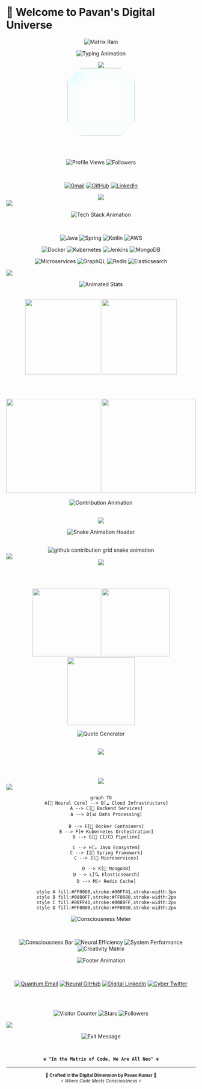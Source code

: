 # 🚀 Welcome to Pavan's Digital Universe

<!-- HOLOGRAPHIC MATRIX ENTRANCE -->
<div align="center">
  
![Matrix Rain](https://readme-typing-svg.demolab.com?font=Orbitron&size=45&duration=2000&pause=500&color=00FF41&background=000000&center=true&vCenter=true&multiline=true&repeat=false&width=1200&height=200&lines=█▀▀+█▀▀█+█▀▀▄+█▀▀+░░█▀▀+█▀▀▄+▀▀█▀▀+█▀▀+█▀▀█;█░░+█░░█+█░░█+█▀▀+░░█▀▀+█░░█+░░█░░+█▀▀+█▄▄▀;▀▀▀+▀▀▀▀+▀▀▀░+▀▀▀+░░▀▀▀+▀░░▀+░░▀░░+▀▀▀+▀░▀▀)

![Typing Animation](https://readme-typing-svg.demolab.com?font=Fira+Code&size=35&duration=3000&pause=800&color=FF0080&center=true&vCenter=true&width=1000&lines=🌌+INITIALIZING+NEURAL+NETWORK...;🧠+LOADING+CONSCIOUSNESS...;⚡+SYNCING+WITH+THE+MATRIX...;🚀+PAVAN.EXE+SUCCESSFULLY+LOADED!;💫+BACKEND+ARCHITECT+%7C+CLOUD+NATIVE;🔥+JAVA+VIRTUOSO+%7C+SPRING+WIZARD;☁️+AWS+CERTIFIED+%7C+KUBERNETES+MASTER;🤖+AI+ENTHUSIAST+%7C+AUTOMATION+GURU)

</div>

<!-- CYBERPUNK AVATAR SECTION -->
<div align="center">
  <img src="https://capsule-render.vercel.app/api?type=cylinder&color=gradient&customColorList=0,2,4,6,8,10,12,14,16,18,20&height=150&section=header&text=NEURAL+INTERFACE+ACTIVATED&fontSize=30&fontAlignY=50&animation=blinking&stroke=00FF41&strokeWidth=2" />
  
  <br>
  
  <img src="https://avatars.githubusercontent.com/u/104014013?v=4" width="180" style="clip-path: polygon(20% 0%, 80% 0%, 100% 20%, 100% 80%, 80% 100%, 20% 100%, 0% 80%, 0% 20%); filter: drop-shadow(0 0 20px #00FF41) hue-rotate(45deg) saturate(1.5);" />
  
  <br><br>
  
  ![Profile Views](https://komarev.com/ghpvc/?username=pavan-png&color=00FF41&style=plastic&label=NEURAL+CONNECTIONS)
  ![Followers](https://img.shields.io/github/followers/pavan-png?style=social&label=DISCIPLES)
  
  <br>
  
  [![Gmail](https://img.shields.io/badge/QUANTUM_MAIL-FF0080?style=for-the-badge&logo=gmail&logoColor=white&labelColor=000000)](mailto:your-email@gmail.com)
  [![GitHub](https://img.shields.io/badge/CODE_NEXUS-00FF41?style=for-the-badge&logo=github&logoColor=black&labelColor=000000)](https://github.com/pavan-png)
  [![LinkedIn](https://img.shields.io/badge/PROFESSIONAL_GRID-0080FF?style=for-the-badge&logo=linkedin&logoColor=white&labelColor=000000)](https://linkedin.com/in/your-profile)
  
</div>

<!-- GLITCH EFFECT MANIFESTO -->
<div align="center">
  <img src="https://readme-typing-svg.demolab.com?font=Orbitron&size=28&duration=4000&pause=1000&color=FF0080&center=true&vCenter=true&width=1000&lines=🎯+MISSION%3A+ARCHITECT+THE+IMPOSSIBLE;🔮+VISION%3A+CODE+THAT+TRANSCENDS+REALITY;⚡+PASSION%3A+BUILDING+DIGITAL+ECOSYSTEMS;🌟+PHILOSOPHY%3A+ELEGANCE+IN+COMPLEXITY" />
</div>

<!-- NEON TECH STACK HOLOGRAM -->
<img src="https://capsule-render.vercel.app/api?type=waving&color=gradient&customColorList=0,4,8,12,16,20&height=100&section=header&text=TECH+ARSENAL&fontSize=35&fontAlignY=35&animation=twinkling" />

<div align="center">
  
![Tech Stack Animation](https://readme-typing-svg.demolab.com?font=Fira+Code&size=25&duration=2500&pause=600&color=00FF41&center=true&vCenter=true&width=800&lines=⚔️+WEAPONS+OF+MASS+CREATION;🛡️+DEFENSIVE+PROGRAMMING+SUITE;🚀+DEPLOYMENT+ARTILLERY;🔥+PERFORMANCE+AMPLIFIERS)

<br>

<!-- ANIMATED SKILL MATRIX -->
![Java](https://img.shields.io/badge/JAVA_ARCHITECT-FF0000?style=for-the-badge&logo=oracle&logoColor=white&labelColor=000000)
![Spring](https://img.shields.io/badge/SPRING_SENSEI-6DB33F?style=for-the-badge&logo=spring&logoColor=white&labelColor=000000)
![Kotlin](https://img.shields.io/badge/KOTLIN_NINJA-7F52FF?style=for-the-badge&logo=kotlin&logoColor=white&labelColor=000000)
![AWS](https://img.shields.io/badge/CLOUD_COMMANDER-FF9900?style=for-the-badge&logo=amazonaws&logoColor=white&labelColor=000000)

![Docker](https://img.shields.io/badge/CONTAINER_WIZARD-2496ED?style=for-the-badge&logo=docker&logoColor=white&labelColor=000000)
![Kubernetes](https://img.shields.io/badge/ORCHESTRATION_MASTER-326CE5?style=for-the-badge&logo=kubernetes&logoColor=white&labelColor=000000)
![Jenkins](https://img.shields.io/badge/CI/CD_AUTOMATOR-D24939?style=for-the-badge&logo=jenkins&logoColor=white&labelColor=000000)
![MongoDB](https://img.shields.io/badge/NOSQL_SHAMAN-47A248?style=for-the-badge&logo=mongodb&logoColor=white&labelColor=000000)

![Microservices](https://img.shields.io/badge/MICROSERVICE_ARCHITECT-FF6B6B?style=for-the-badge&logo=apache&logoColor=white&labelColor=000000)
![GraphQL](https://img.shields.io/badge/GRAPHQL_VIRTUOSO-E10098?style=for-the-badge&logo=graphql&logoColor=white&labelColor=000000)
![Redis](https://img.shields.io/badge/CACHE_OVERLORD-DC382D?style=for-the-badge&logo=redis&logoColor=white&labelColor=000000)
![Elasticsearch](https://img.shields.io/badge/SEARCH_ENGINE-005571?style=for-the-badge&logo=elasticsearch&logoColor=white&labelColor=000000)

</div>

<!-- CYBERPUNK STATS DISPLAY -->
<img src="https://capsule-render.vercel.app/api?type=rect&color=gradient&customColorList=0,6,12,18&height=50&section=header&text=NEURAL+NETWORK+ANALYTICS&fontSize=25&fontAlignY=30&fontColor=00FF41" />

<div align="center">
  
![Animated Stats](https://readme-typing-svg.demolab.com?font=Orbitron&size=24&duration=3000&pause=800&color=FF0080&center=true&vCenter=true&width=700&lines=📊+PROCESSING+BIOMETRIC+DATA...;🧬+ANALYZING+CODE+DNA...;⚡+CALCULATING+PERFORMANCE+METRICS...;🚀+NEURAL+STATS+INITIALIZED!)

<br>

<img src="https://github-readme-stats.vercel.app/api?username=pavan-png&show_icons=true&theme=synthwave&hide_border=true&bg_color=0d1117&title_color=FF0080&text_color=00FF41&icon_color=0080FF&include_all_commits=true&count_private=true&custom_title=🧠+NEURAL+ACTIVITY+PATTERNS" height="200"/>
<img src="https://github-readme-streak-stats.herokuapp.com/?user=pavan-png&theme=neon-dark&hide_border=true&background=0d1117&stroke=FF0080&ring=00FF41&fire=0080FF&currStreakNum=FFFFFF&sideNums=00FF41&currStreakLabel=FF0080&sideLabels=0080FF&dates=808080" height="200"/>

<br><br>

<img src="https://github-readme-stats.vercel.app/api/top-langs/?username=pavan-png&layout=donut&theme=synthwave&hide_border=true&bg_color=0d1117&title_color=FF0080&text_color=00FF41&langs_count=8&custom_title=🌐+CODE+GENOME+ANALYSIS" height="250"/>
<img src="https://github-profile-trophy.vercel.app/?username=pavan-png&theme=matrix&no-frame=true&no-bg=true&margin-w=4&column=4&title=MultiLanguage,Repositories,Commits,Stars,Followers,Issues,PullRequest,Reviews" height="250"/>

</div>

<!-- HOLOGRAPHIC CONTRIBUTION MATRIX -->
<div align="center">
  
![Contribution Animation](https://readme-typing-svg.demolab.com?font=Fira+Code&size=26&duration=2000&pause=700&color=00FF41&center=true&vCenter=true&width=600&lines=🔥+CONTRIBUTION+HEAT+MAP;📈+NEURAL+ACTIVITY+GRAPH;⚡+CODE+COMMITMENT+MATRIX;🌟+DIGITAL+FOOTPRINT+ANALYSIS)

<br>

<img src="https://github-readme-activity-graph.vercel.app/graph?username=pavan-png&custom_title=🚀+PAVAN'S+NEURAL+NETWORK+ACTIVITY&bg_color=0d1117&color=00FF41&line=FF0080&point=0080FF&area=true&area_color=FF008040&title_color=FF0080&hide_border=true" />

</div>

<!-- QUANTUM CONTRIBUTION SNAKE -->
<div align="center">
  
![Snake Animation Header](https://readme-typing-svg.demolab.com?font=Orbitron&size=24&duration=2500&pause=1000&color=0080FF&center=true&vCenter=true&width=500&lines=🐍+QUANTUM+SNAKE+ALGORITHM;🎮+CONTRIBUTION+CONSUMPTION;🔄+INFINITE+LOOP+INITIATED)

<br>

<picture>
  <source media="(prefers-color-scheme: dark)" srcset="https://raw.githubusercontent.com/pavan-png/pavan-png/output/github-contribution-grid-snake-dark.svg">
  <source media="(prefers-color-scheme: light)" srcset="https://raw.githubusercontent.com/pavan-png/pavan-png/output/github-contribution-grid-snake.svg">
  <img alt="github contribution grid snake animation" src="https://raw.githubusercontent.com/pavan-png/pavan-png/output/github-contribution-grid-snake.svg">
</picture>

</div>

<!-- ADVANCED METRICS DASHBOARD -->
<img src="https://capsule-render.vercel.app/api?type=soft&color=gradient&customColorList=4,8,12,16,20&height=80&section=header&text=ADVANCED+BIOMETRICS&fontSize=28&fontAlignY=40&fontColor=00FF41" />

<div align="center">
  
<img src="https://github-profile-summary-cards.vercel.app/api/cards/profile-details?username=pavan-png&theme=synthwave" />

<br><br>

<img src="https://github-profile-summary-cards.vercel.app/api/cards/most-commit-language?username=pavan-png&theme=synthwave" height="180"/>
<img src="https://github-profile-summary-cards.vercel.app/api/cards/repos-per-language?username=pavan-png&theme=synthwave" height="180"/>
<img src="https://github-profile-summary-cards.vercel.app/api/cards/productive-time?username=pavan-png&theme=synthwave&utcOffset=5.5" height="180"/>

</div>

<!-- AI-POWERED QUOTE MATRIX -->
<div align="center">
  
![Quote Generator](https://readme-typing-svg.demolab.com?font=Orbitron&size=22&duration=3500&pause=1200&color=FF0080&center=true&vCenter=true&width=800&lines=🤖+AI+WISDOM+GENERATOR+ACTIVATED;💭+NEURAL+THOUGHT+PROCESSING...;✨+QUANTUM+INSPIRATION+LOADED;🧠+CONSCIOUSNESS+STREAM+ONLINE)

<br>

<img src="https://quotes-github-readme.vercel.app/api?type=horizontal&theme=synthwave&quote=In%20the%20realm%20of%20code,%20I%20am%20both%20architect%20and%20artist,%20crafting%20digital%20symphonies%20that%20resonate%20across%20the%20quantum%20web&author=Pavan%20Kumar" />

<br><br>

<img src="https://readme-jokes.vercel.app/api?hideBorder&theme=synthwave&qColor=%23FF0080&aColor=%2300FF41&bgColor=%230d1117&borderColor=%230080FF" />

</div>

<!-- NEURAL NETWORK ARCHITECTURE -->
<img src="https://capsule-render.vercel.app/api?type=waving&color=gradient&customColorList=0,3,6,9,12,15,18,21&height=120&section=header&text=SYSTEM+ARCHITECTURE&fontSize=32&fontAlignY=40&animation=fadeIn" />

<div align="center">

```mermaid
graph TD
    A[🧠 Neural Core] --> B[☁️ Cloud Infrastructure]
    A --> C[🔧 Backend Services]
    A --> D[📊 Data Processing]
    
    B --> E[🐳 Docker Containers]
    B --> F[☸️ Kubernetes Orchestration]
    B --> G[🚀 CI/CD Pipeline]
    
    C --> H[☕ Java Ecosystem]
    C --> I[🍃 Spring Framework]
    C --> J[🔌 Microservices]
    
    D --> K[🍃 MongoDB]
    D --> L[🔍 Elasticsearch]
    D --> M[⚡ Redis Cache]
    
    style A fill:#FF0080,stroke:#00FF41,stroke-width:3px
    style B fill:#0080FF,stroke:#FF0080,stroke-width:2px
    style C fill:#00FF41,stroke:#0080FF,stroke-width:2px
    style D fill:#FF8000,stroke:#FF0080,stroke-width:2px
```

</div>

<!-- DIGITAL CONSCIOUSNESS METER -->
<div align="center">
  
![Consciousness Meter](https://readme-typing-svg.demolab.com?font=Fira+Code&size=20&duration=2000&pause=500&color=00FF41&center=true&vCenter=true&width=600&lines=🔋+DIGITAL+CONSCIOUSNESS%3A+98%25;⚡+NEURAL+EFFICIENCY%3A+OPTIMAL;🚀+SYSTEM+STATUS%3A+TRANSCENDENT;🌟+CREATIVITY+LEVEL%3A+INFINITE)

<br>

![Consciousness Bar](https://progress-bar.dev/98/?scale=100&title=DIGITAL%20CONSCIOUSNESS&width=500&color=00FF41&suffix=%25)
![Neural Efficiency](https://progress-bar.dev/100/?scale=100&title=NEURAL%20EFFICIENCY&width=500&color=FF0080&suffix=%25)
![System Performance](https://progress-bar.dev/95/?scale=100&title=SYSTEM%20PERFORMANCE&width=500&color=0080FF&suffix=%25)
![Creativity Matrix](https://progress-bar.dev/100/?scale=100&title=CREATIVITY%20MATRIX&width=500&color=FF8000&suffix=%25)

</div>

<!-- QUANTUM FOOTER PORTAL -->
<div align="center">
  
![Footer Animation](https://readme-typing-svg.demolab.com?font=Orbitron&size=28&duration=4000&pause=1500&color=FF0080&center=true&vCenter=true&width=900&lines=🌌+THANK+YOU+FOR+ENTERING+MY+DIGITAL+REALM;🤝+LET'S+ARCHITECT+THE+FUTURE+TOGETHER;⚡+READY+TO+TRANSCEND+CONVENTIONAL+CODING;🚀+INITIATING+COLLABORATION+PROTOCOL...)

<br>

<!-- Quantum Contact Matrix -->
[![Quantum Email](https://img.shields.io/badge/📧_QUANTUM_MAIL-FF0080?style=for-the-badge&logo=gmail&logoColor=white&labelColor=000000&animation=pulse)](mailto:your-email@gmail.com)
[![Neural GitHub](https://img.shields.io/badge/🧠_NEURAL_GITHUB-00FF41?style=for-the-badge&logo=github&logoColor=black&labelColor=000000)](https://github.com/pavan-png)
[![Digital LinkedIn](https://img.shields.io/badge/💼_DIGITAL_LINKEDIN-0080FF?style=for-the-badge&logo=linkedin&logoColor=white&labelColor=000000)](https://linkedin.com/in/your-profile)
[![Cyber Twitter](https://img.shields.io/badge/🐦_CYBER_TWITTER-1DA1F2?style=for-the-badge&logo=twitter&logoColor=white&labelColor=000000)](https://twitter.com/your-handle)

<br><br>

![Visitor Counter](https://komarev.com/ghpvc/?username=pavan-png&label=NEURAL+VISITORS&color=FF0080&style=for-the-badge&abbreviated=true)
![Stars](https://img.shields.io/github/stars/pavan-png?style=for-the-badge&label=QUANTUM+STARS&color=00FF41&labelColor=000000)
![Followers](https://img.shields.io/github/followers/pavan-png?style=for-the-badge&label=DIGITAL+DISCIPLES&color=0080FF&labelColor=000000)

</div>

<!-- MATRIX EXIT PORTAL -->
<img src="https://capsule-render.vercel.app/api?type=waving&color=gradient&customColorList=21,18,15,12,9,6,3,0&height=200&section=footer&text=CONNECTION+TERMINATED&fontSize=35&fontAlignY=65&desc=NEURAL+LINK+CLOSED&descAlignY=85&descAlign=50&animation=twinkling" />

<div align="center">
  
![Exit Message](https://readme-typing-svg.demolab.com?font=Orbitron&size=16&duration=3000&pause=2000&color=00FF41&center=true&vCenter=true&width=600&lines=🔒+NEURAL+INTERFACE+DISCONNECTED;💫+UNTIL+OUR+PATHS+CROSS+IN+THE+DIGITAL+REALM;⚡+KEEP+CODING%2C+KEEP+EVOLVING;🌟+PAVAN.EXE+SIGNING+OFF...)

<br>

**`💀 "In the Matrix of Code, We Are All Neo" 💀`**

</div>

---

<div align="center">
  <sub>🌌 <strong>Crafted in the Digital Dimension by Pavan Kumar</strong> 🌌</sub><br>
  <sub>⚡ <em>Where Code Meets Consciousness</em> ⚡</sub>
</div>
